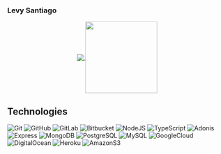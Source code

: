 ### Levy Santiago

<p align="center">
  <a href="https://github.com/anuraghazra/github-readme-stats">
    <img align="center" src="https://github-readme-stats.vercel.app/api/top-langs/?username=levysantiago&layout=compact&&hide=java,assembly,plpgsql,c%2B%2B,php,perl,html,makefile&langs_count=6&count_private=true&theme=midnight-purple" />
  </a>
  <a href="https://github.com/anuraghazra/github-readme-stats">
    <img align="center" height="165" src="https://github-readme-stats.vercel.app/api?username=levysantiago&count_private=true&show_icons=true&theme=midnight-purple" />
  </a>
</p>

## Technologies

![Git](https://img.shields.io/badge/-Git-black?style=flat-square&logo=git) ![GitHub](https://img.shields.io/badge/-GitHub-black?style=flat-square&logo=github) ![GitLab](https://img.shields.io/badge/-GitLab-black?style=flat-square&logo=gitlab) ![Bitbucket](https://img.shields.io/badge/-Bitnucket-black?style=flat-square&logo=bitbucket)
![NodeJS](https://img.shields.io/badge/-NodeJS-black?style=flat-square&logo=node.js)  ![TypeScript](https://img.shields.io/badge/-TypeScript-black?style=flat-square&logo=typescript) ![Adonis](https://img.shields.io/badge/-AdonisJS-black?style=flat-square&logo=adonisjs) ![Express](https://img.shields.io/badge/-ExpressJS-black?style=flat-square&logo=express)
![MongoDB](https://img.shields.io/badge/-MongoDB-black?style=flat-square&logo=mongodb) ![PostgreSQL](https://img.shields.io/badge/-PostgreSQL-black?style=flat-square&logo=postgresql) ![MySQL](https://img.shields.io/badge/-MySQL-black?style=flat-square&logo=mysql)
![GoogleCloud](https://img.shields.io/badge/-GoogleCloud-black?style=flat-square&logo=googlecloud) ![DigitalOcean](https://img.shields.io/badge/-DigitalOcean-black?style=flat-square&logo=digitalocean) ![Heroku](https://img.shields.io/badge/-Heroku-black?style=flat-square&logo=heroku)  ![AmazonS3](https://img.shields.io/badge/-AmazonS3-black?style=flat-square&logo=amazons3)
